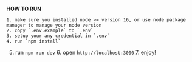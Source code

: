 **HOW TO RUN**

	1. make sure you installed node >= version 16, or use node package manager to manage your node version
	2. copy `.env.example` to `.env`
	3. setup your any credential in `.env`
	4. run `npm install`
  5. run `npm run dev`
	6. open `http://localhost:3000`
	7. enjoy!
